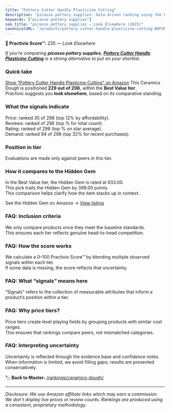 ```yaml
---
title: "Pottery Cutter Handle Plasticine Cutting"
description: "picasso pottery supplies: Data-driven ranking using the Practivio Score™. Positioned by quality, value, demand, findability, momentum."
keywords: ["picasso pottery supplies"]
seo_title: "picasso pottery supplies — Look Elsewhere (2025)"
canonicalURL: "/products/pottery-cutter-handle-plasticine-cutting-B0F4MPHHXV/"
---
```


**🚫 Practivio Score™:** 235 — _Look Elsewhere_


*If you're comparing **picasso pottery supplies**, **[Pottery Cutter Handle Plasticine Cutting](https://www.amazon.com/dp/B0F4MPHHXV?tag=practivio-20)** is a strong alternative to put on your shortlist.*
### Quick take
[Shop “Pottery Cutter Handle Plasticine Cutting” on Amazon](https://www.amazon.com/dp/B0F4MPHHXV?tag=practivio-20)
This Ceramics Dough is positioned **229 out of 298**, within the **Best Value tier**.  
Practivio suggests you **look elsewhere**, based on its comparative standing.

### What the signals indicate
Price: ranked 35 of 298 (top 12% by affordability).  
Reviews: ranked  of 298 (top % for total count).  
Rating: ranked  of 298 (top % on star average).  
Demand: ranked 94 of 298 (top 32% for recent purchases).

### Position in tier
Evaluations are made only against peers in this tier.

### How it compares to the Hidden Gem
In the Best Value tier, the Hidden Gem is rated at 633.00.  
This pick trails the Hidden Gem by 398.00 points.  
This comparison helps clarify how the item stacks up in context.  

See the Hidden Gem on Amazon → [View listing](https://www.amazon.com/dp/B001HZJNE6?tag=practivio-20)

### FAQ: Inclusion criteria
We only compare products once they meet the baseline standards.  
This ensures each tier reflects genuine head-to-head competition.

### FAQ: How the score works
We calculate a 0–100 Practivio Score™ by blending multiple observed signals within each tier.  
If some data is missing, the score reflects that uncertainty.

### FAQ: What “signals” means here
“Signals” refers to the collection of measurable attributes that inform a product’s position within a tier.

### FAQ: Why price tiers?
Price tiers create level playing fields by grouping products with similar cost ranges.  
This ensures that rankings compare peers, not mismatched categories.

### FAQ: Interpreting uncertainty
Uncertainty is reflected through the evidence base and confidence notes.  
When information is limited, we avoid filling gaps; results are presented conservatively.


🏷️ **Back to Master:** [/rankings/ceramics-dough/](/rankings/ceramics-dough/)

---
_Disclosure: We use Amazon affiliate links which may earn a commission. We don’t display live prices or review counts. Rankings are produced using a consistent, proprietary methodology._
